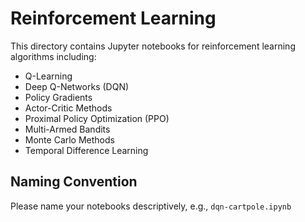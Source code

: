 # Reinforcement Learning

This directory contains Jupyter notebooks for reinforcement learning algorithms including:
- Q-Learning
- Deep Q-Networks (DQN)
- Policy Gradients
- Actor-Critic Methods
- Proximal Policy Optimization (PPO)
- Multi-Armed Bandits
- Monte Carlo Methods
- Temporal Difference Learning

## Naming Convention
Please name your notebooks descriptively, e.g., `dqn-cartpole.ipynb`
